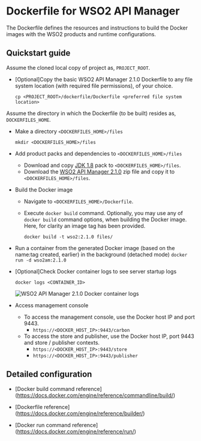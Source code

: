 # Dockerfile for WSO2 API Manager #

The Dockerfile defines the resources and instructions to build the Docker images with the WSO2 products and runtime configurations.

## Quickstart guide

 Assume the cloned local copy of project as, `PROJECT_ROOT`.

* [Optional]Copy the basic WSO2 API Manager 2.1.0 Dockerfile to any file system location (with required file permissions), of your choice.

  ```cp <PROJECT_ROOT>/dockerfile/Dockerfile <preferred file system location>```
  
 Assume the directory in which the Dockerfile (to be built) resides as, `DOCKERFILES_HOME`.
 
* Make a directory `<DOCKERFILES_HOME>/files`

  ```mkdir <DOCKERFILES_HOME>/files```

* Add product packs and dependencies to `<DOCKERFILES_HOME>/files`
    - Download and copy [JDK 1.8](http://www.oracle.com/technetwork/java/javase/downloads/jdk8-downloads-2133151.html) pack to `<DOCKERFILES_HOME>/files`.
    - Download the [WSO2 API Manager 2.1.0](http://wso2.com/api-management/try-it/) zip file and copy it to `<DOCKERFILES_HOME>/files`.

* Build the Docker image
    - Navigate to `<DOCKERFILES_HOME>/Dockerfile`.
    - Execute `docker build` command. Optionally, you may use any of `docker build` command options, when building the Docker image.
      Here, for clarity an image tag has been provided.
    
        ```docker build -t wso2:2.1.0 files/```

* Run a container from the generated Docker image (based on the name:tag created, earlier) in the background (detached mode)
        ```docker run -d wso2am:2.1.0```
        
* [Optional]Check Docker container logs to see server startup logs

   ```docker logs <CONTAINER_ID>```
   
   ![WSO2 API Manager 2.1.0 Docker container logs](quickstart/output.png)

* Access management console
    -  To access the management console, use the Docker host IP and port 9443.
        + `https://<DOCKER_HOST_IP>:9443/carbon`
    -  To access the store and publisher, use the Docker host IP, port 9443 and store / publisher contexts.
        + `https://<DOCKER_HOST_IP>:9443/store`
        + `https://<DOCKER_HOST_IP>:9443/publisher`

## Detailed configuration

* [Docker build command reference] (https://docs.docker.com/engine/reference/commandline/build/)

* [Dockerfile reference] (https://docs.docker.com/engine/reference/builder/)

* [Docker run command reference] (https://docs.docker.com/engine/reference/run/)
